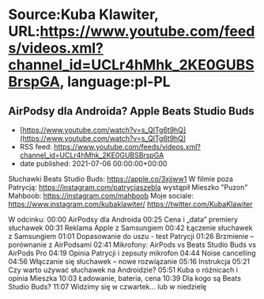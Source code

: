 # Source:Kuba Klawiter, URL:https://www.youtube.com/feeds/videos.xml?channel_id=UCLr4hMhk_2KE0GUBSBrspGA, language:pl-PL

## AirPodsy dla Androida? Apple Beats Studio Buds
 - [https://www.youtube.com/watch?v=s_QITg6t9hQ](https://www.youtube.com/watch?v=s_QITg6t9hQ)
 - RSS feed: https://www.youtube.com/feeds/videos.xml?channel_id=UCLr4hMhk_2KE0GUBSBrspGA
 - date published: 2021-07-06 00:00:00+00:00

Słuchawki Beats Studio Buds: https://apple.co/3xjjww1
W filmie poza Patrycją: https://instagram.com/patrycjaszebla wystąpił Mieszko "Puzon" Mahboob:
https://instagram.com/mahboob
Moje sociale:
https://www.instagram.com/kubaklawiter/
https://twitter.com/KubaKlawiter

W odcinku:
00:00 AirPodsy dla Androida
00:25 Cena i „data” premiery słuchawek
00:31 Reklama Apple z Samsungiem
00:42 Łączenie słuchawek z Samsungiem
01:01 Dopasowanie do uszu - test Patrycji
01:26 Brzmienie – porównanie z AirPodsami
02:41 Mikrofony: AirPods vs Beats Studio Buds vs AirPods Pro
04:19 Opinia Patrycji i zepsuty mikrofon
04:44 Noise cancelling
04:56 Włączanie się słuchawek – nowe rozwiązanie
05:16 Instrukcja
05:21 Czy warto używać słuchawek na Androidzie?
05:51 Kuba o różnicach i opinia Mieszka
10:03 Ładowanie, bateria, cena
10:39 Dla kogo są Beats Studio Buds?
11:07 Widzimy się w czwartek… lub w niedzielę

